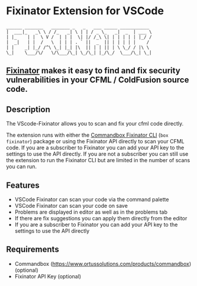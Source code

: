 # Fixinator Extension for VSCode

```
______ _______   _______ _   _   ___ _____ ___________ 
|  ___|_   _\ \ / /_   _| \ | | / _ \_   _|  _  | ___ \
| |_    | |  \ V /  | | |  \| |/ /_\ \| | | | | | |_/ /
|  _|   | |  /   \  | | | . ` ||  _  || | | | | |    / 
| |    _| |_/ /^\ \_| |_| |\  || | | || | \ \_/ / |\ \ 
\_|    \___/\/   \/\___/\_| \_/\_| |_/\_/  \___/\_| \_|
```


[Fixinator](https://fixinator.app/) makes it easy to find and fix security vulnerabilities in your CFML / ColdFusion source code.
---
## Description
The VScode-Fixinator allows you to scan and fix your cfml code directly. 

The extension runs with either the [Commandbox Fixinator CLI](https://forgebox.io/view/fixinator) (`box fixinator`) package or using the Fixinator API directly to scan your CFML code.  If you are a subscriber to Fixinator you can add your API key to the settings to use the API directly.  If you are not a subscriber you can still use the extension to run the Fixinator CLI but are limited in the number of scans you can run.


## Features
- VSCode Fixinator can scan your code via the command palette
- VSCode Fixinator can scan your code on save
- Problems are displayed in editor as well as in the problems tab
- If there are fix suggestions you can apply them directly from the editor
- If you are a subscriber to Fixinator you can add your API key to the settings to use the API directly


## Requirements
- Commandbox (https://www.ortussolutions.com/products/commandbox) (optional)
- Fixinator API Key (optional)
